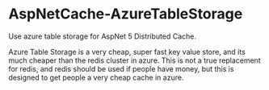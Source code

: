 # AspNetCache-AzureTableStorage
Use azure table storage for AspNet 5 Distributed Cache.

Azure Table Storage is a very cheap, super fast key value store, and its much cheaper than the redis cluster in azure. This is not a true replacement for redis, and redis should be used if people have money, but this is designed to get people a very cheap cache in azure.